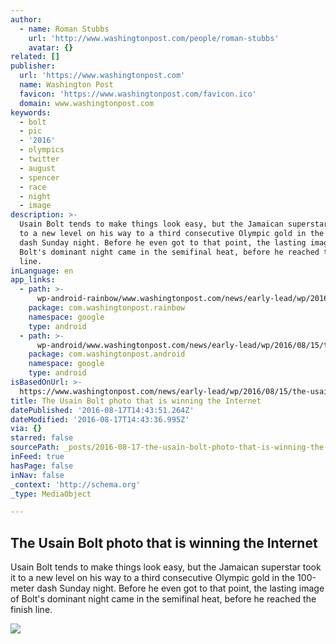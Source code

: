 ```yaml
---
author:
  - name: Roman Stubbs
    url: 'http://www.washingtonpost.com/people/roman-stubbs'
    avatar: {}
related: []
publisher:
  url: 'https://www.washingtonpost.com'
  name: Washington Post
  favicon: 'https://www.washingtonpost.com/favicon.ico'
  domain: www.washingtonpost.com
keywords:
  - bolt
  - pic
  - '2016'
  - olympics
  - twitter
  - august
  - spencer
  - race
  - night
  - image
description: >-
  Usain Bolt tends to make things look easy, but the Jamaican superstar took it
  to a new level on his way to a third consecutive Olympic gold in the 100-meter
  dash Sunday night. Before he even got to that point, the lasting image of
  Bolt's dominant night came in the semifinal heat, before he reached the finish
  line.
inLanguage: en
app_links:
  - path: >-
      wp-android-rainbow/www.washingtonpost.com/news/early-lead/wp/2016/08/15/the-usain-bolt-photo-that-is-winning-the-internet/
    package: com.washingtonpost.rainbow
    namespace: google
    type: android
  - path: >-
      wp-android/www.washingtonpost.com/news/early-lead/wp/2016/08/15/the-usain-bolt-photo-that-is-winning-the-internet/
    package: com.washingtonpost.android
    namespace: google
    type: android
isBasedOnUrl: >-
  https://www.washingtonpost.com/news/early-lead/wp/2016/08/15/the-usain-bolt-photo-that-is-winning-the-internet/
title: The Usain Bolt photo that is winning the Internet
datePublished: '2016-08-17T14:43:51.264Z'
dateModified: '2016-08-17T14:43:36.995Z'
via: {}
starred: false
sourcePath: _posts/2016-08-17-the-usain-bolt-photo-that-is-winning-the-internet.md
inFeed: true
hasPage: false
inNav: false
_context: 'http://schema.org'
_type: MediaObject

---
```

<article style=""><h1>The Usain Bolt photo that is winning the Internet</h1><p>Usain Bolt tends to make things look easy, but the Jamaican superstar took it to a new level on his way to a third consecutive Olympic gold in the 100-meter dash Sunday night. Before he even got to that point, the lasting image of Bolt's dominant night came in the semifinal heat, before he reached the finish line.</p><img src="https://img.washingtonpost.com/rf/image_1484w/2010-2019/Wires/Images/2016-08-15/Getty/589521390.jpg" /></article>